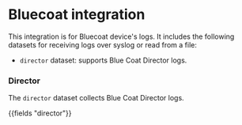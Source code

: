 # Bluecoat integration

This integration is for Bluecoat device's logs. It includes the following
datasets for receiving logs over syslog or read from a file:
- `director` dataset: supports Blue Coat Director logs.

### Director

The `director` dataset collects Blue Coat Director logs.

{{fields "director"}}